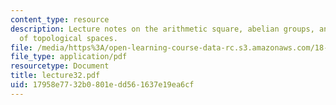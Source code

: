 ```yaml
---
content_type: resource
description: Lecture notes on the arithmetic square, abelian groups, and the rationalization
  of topological spaces.
file: /media/https%3A/open-learning-course-data-rc.s3.amazonaws.com/18-917-topics-in-algebraic-topology-the-sullivan-conjecture-fall-2007/17958e7732b0801edd561637e19ea6cf_lecture32.pdf
file_type: application/pdf
resourcetype: Document
title: lecture32.pdf
uid: 17958e77-32b0-801e-dd56-1637e19ea6cf
---
```


